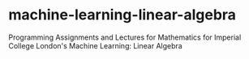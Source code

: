 # machine-learning-linear-algebra
Programming Assignments and Lectures for Mathematics for Imperial College London's Machine Learning: Linear Algebra

